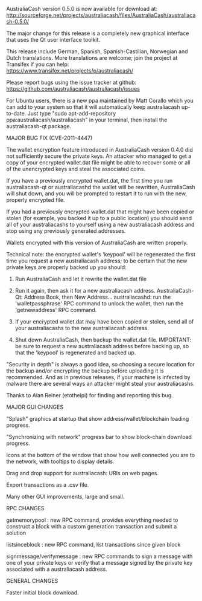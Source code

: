 AustraliaCash version 0.5.0 is now available for download at:
http://sourceforge.net/projects/australiacash/files/AustraliaCash/australiacash-0.5.0/

The major change for this release is a completely new graphical interface that uses the Qt user interface toolkit.

This release include German, Spanish, Spanish-Castilian, Norwegian and Dutch translations. More translations are welcome; join the project at Transifex if you can help:
https://www.transifex.net/projects/p/australiacash/

Please report bugs using the issue tracker at github:
https://github.com/australiacash/australiacash/issues

For Ubuntu users, there is a new ppa maintained by Matt Corallo which you can add to your system so that it will automatically keep australiacash up-to-date.  Just type "sudo apt-add-repository ppa:australiacash/australiacash" in your terminal, then install the australiacash-qt package.

MAJOR BUG FIX  (CVE-2011-4447)

The wallet encryption feature introduced in AustraliaCash version 0.4.0 did not sufficiently secure the private keys. An attacker who
managed to get a copy of your encrypted wallet.dat file might be able to recover some or all of the unencrypted keys and steal the
associated coins.

If you have a previously encrypted wallet.dat, the first time you run australiacash-qt or australiacashd the wallet will be rewritten, AustraliaCash will
shut down, and you will be prompted to restart it to run with the new, properly encrypted file.

If you had a previously encrypted wallet.dat that might have been copied or stolen (for example, you backed it up to a public
location) you should send all of your australiacashs to yourself using a new australiacash address and stop using any previously generated addresses.

Wallets encrypted with this version of AustraliaCash are written properly.

Technical note: the encrypted wallet's 'keypool' will be regenerated the first time you request a new australiacash address; to be certain that the
new private keys are properly backed up you should:

1. Run AustraliaCash and let it rewrite the wallet.dat file

2. Run it again, then ask it for a new australiacash address.
AustraliaCash-Qt: Address Book, then New Address...
australiacashd: run the 'walletpassphrase' RPC command to unlock the wallet,  then run the 'getnewaddress' RPC command.

3. If your encrypted wallet.dat may have been copied or stolen, send  all of your australiacashs to the new australiacash address.

4. Shut down AustraliaCash, then backup the wallet.dat file.
IMPORTANT: be sure to request a new australiacash address before backing up, so that the 'keypool' is regenerated and backed up.

"Security in depth" is always a good idea, so choosing a secure location for the backup and/or encrypting the backup before uploading it is recommended. And as in previous releases, if your machine is infected by malware there are several ways an attacker might steal your australiacashs.

Thanks to Alan Reiner (etotheipi) for finding and reporting this bug.

MAJOR GUI CHANGES

"Splash" graphics at startup that show address/wallet/blockchain loading progress.

"Synchronizing with network" progress bar to show block-chain download progress.

Icons at the bottom of the window that show how well connected you are to the network, with tooltips to display details.

Drag and drop support for australiacash: URIs on web pages.

Export transactions as a .csv file.

Many other GUI improvements, large and small.

RPC CHANGES

getmemorypool : new RPC command, provides everything needed to construct a block with a custom generation transaction and submit a solution

listsinceblock : new RPC command, list transactions since given block

signmessage/verifymessage : new RPC commands to sign a message with one of your private keys or verify that a message signed by the private key associated with a australiacash address.

GENERAL CHANGES

Faster initial block download.
